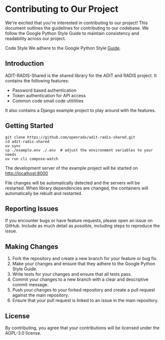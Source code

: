 # Contributing to Our Project

We're excited that you're interested in contributing to our project! This document outlines the
guidelines for contributing to our codebase. We follow the Google Python Style Guide to maintain
consistency and readability across our project.

Code Style
We adhere to the Google Python Style [Guide](https://google.github.io/styleguide/pyguide.html).

## Introduction

ADIT-RADIS-Shared is the shared library for the ADIT and RADIS project. It contains the following
features:

- Password based authentication
- Token authentication for API access
- Common code small code utitilities

It also contains a Django example project to play around with the features.

## Getting Started

```terminal
git clone https://github.com/openradx/adit-radis-shared.git
cd adit-radis-shared
uv sync
cp ./example.env ./.env  # adjust the environment variables to your needs
uv run cli compose-watch
```

The development server of the example project will be started on <http://localhost:8000>

File changes will be automatically detected and the servers will be restarted. When library
dependencies are changed, the containers will automatically be rebuilt and restarted.

## Reporting Issues

If you encounter bugs or have feature requests, please open an issue on GitHub. Include as much detail as possible, including steps to reproduce the issue.

## Making Changes

1. Fork the repository and create a new branch for your feature or bug fix.
2. Make your changes and ensure that they adhere to the Google Python Style Guide.
3. Write tests for your changes and ensure that all tests pass.
4. Commit your changes to a new branch with a clear and descriptive commit message.
5. Push your changes to your forked repository and create a pull request against the main repository.
6. Ensure that your pull request is linked to an issue in the main repository.

## License

By contributing, you agree that your contributions will be licensed under the AGPL-3.0 license.
